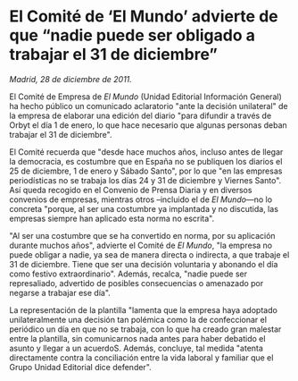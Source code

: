 # El Comité de ‘El Mundo’ advierte de que “nadie puede ser obligado a trabajar el 31 de diciembre”

*Madrid, 28 de diciembre de 2011.*

El Comité de Empresa de *El Mundo* (Unidad Editorial Información General) ha hecho público un comunicado aclaratorio "ante la decisión unilateral" de la empresa de elaborar una edición del diario "para difundir a través de Orbyt el día 1 de enero, lo que hace necesario que algunas personas deban trabajar el 31 de diciembre".

El Comité recuerda que "desde hace muchos años, incluso antes de llegar la democracia, es costumbre que en España no se publiquen los diarios el 25 de diciembre, 1 de enero y Sábado Santo", por lo que "en las empresas periodísticas no se trabaja los días 24 y 31 de diciembre y Viernes Santo". Así queda recogido en el Convenio de Prensa Diaria y en diversos convenios de empresas, mientras otros –incluido el de *El Mundo*—no lo concreta "porque, al ser una costumbre ya implantada y no discutida, las empresas siempre han aplicado esta norma no escrita".

"Al ser una costumbre que se ha convertido en norma, por su aplicación durante muchos años", advierte el Comité de *El Mundo*, "la empresa no puede obligar a nadie, ya sea de manera directa o indirecta, a que trabaje el 31 de diciembre. Tiene que ser una decisión voluntaria y abonando el día como festivo extraordinario". Además, recalca, "nadie puede ser represaliado, advertido de posibles consecuencias o amenazado por negarse a trabajar ese día".

La representación de la plantilla "lamenta que la empresa haya adoptado unilateralmente una decisión tan polémica como la de confeccionar el periódico un día en que no se trabaja, con lo que ha creado gran malestar entre la plantilla, sin comunicarnos nada antes para haber debatido el asunto y llegar a un acuerdoS. Además, concluye, tal medida "atenta directamente contra la conciliación entre la vida laboral y familiar que el Grupo Unidad Editorial dice defender".
